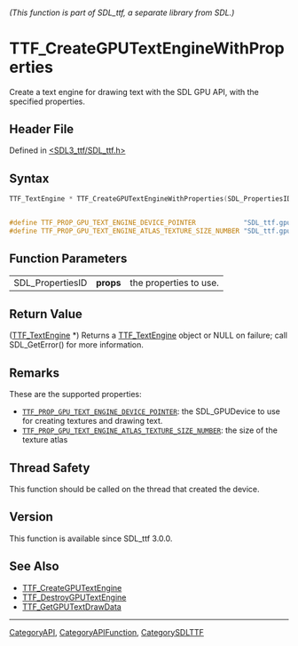 ###### (This function is part of SDL_ttf, a separate library from SDL.)
# TTF_CreateGPUTextEngineWithProperties

Create a text engine for drawing text with the SDL GPU API, with the specified properties.

## Header File

Defined in [<SDL3_ttf/SDL_ttf.h>](https://github.com/libsdl-org/SDL_ttf/blob/main/include/SDL3_ttf/SDL_ttf.h)

## Syntax

```c
TTF_TextEngine * TTF_CreateGPUTextEngineWithProperties(SDL_PropertiesID props);


#define TTF_PROP_GPU_TEXT_ENGINE_DEVICE_POINTER            "SDL_ttf.gpu_text_engine.create.device"
#define TTF_PROP_GPU_TEXT_ENGINE_ATLAS_TEXTURE_SIZE_NUMBER "SDL_ttf.gpu_text_engine.create.atlas_texture_size"
```

## Function Parameters

|                  |           |                        |
| ---------------- | --------- | ---------------------- |
| SDL_PropertiesID | **props** | the properties to use. |

## Return Value

([TTF_TextEngine](TTF_TextEngine) *) Returns a
[TTF_TextEngine](TTF_TextEngine) object or NULL on failure; call
SDL_GetError() for more information.

## Remarks

These are the supported properties:

- [`TTF_PROP_GPU_TEXT_ENGINE_DEVICE_POINTER`](TTF_PROP_GPU_TEXT_ENGINE_DEVICE_POINTER):
  the SDL_GPUDevice to use for creating textures and drawing text.
- [`TTF_PROP_GPU_TEXT_ENGINE_ATLAS_TEXTURE_SIZE_NUMBER`](TTF_PROP_GPU_TEXT_ENGINE_ATLAS_TEXTURE_SIZE_NUMBER):
  the size of the texture atlas

## Thread Safety

This function should be called on the thread that created the device.

## Version

This function is available since SDL_ttf 3.0.0.

## See Also

- [TTF_CreateGPUTextEngine](TTF_CreateGPUTextEngine)
- [TTF_DestroyGPUTextEngine](TTF_DestroyGPUTextEngine)
- [TTF_GetGPUTextDrawData](TTF_GetGPUTextDrawData)

----
[CategoryAPI](CategoryAPI), [CategoryAPIFunction](CategoryAPIFunction), [CategorySDLTTF](CategorySDLTTF)

